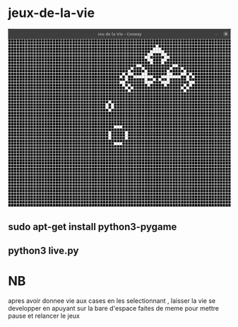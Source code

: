 # jeux-de-la-vie

![jeux de la vie](live.png)


## sudo apt-get install python3-pygame
## python3 live.py

# NB
apres avoir donnee vie aux cases en les selectionnant , laisser la vie se developper en apuyant sur la bare d'espace
faites de meme pour mettre pause et relancer le jeux 
